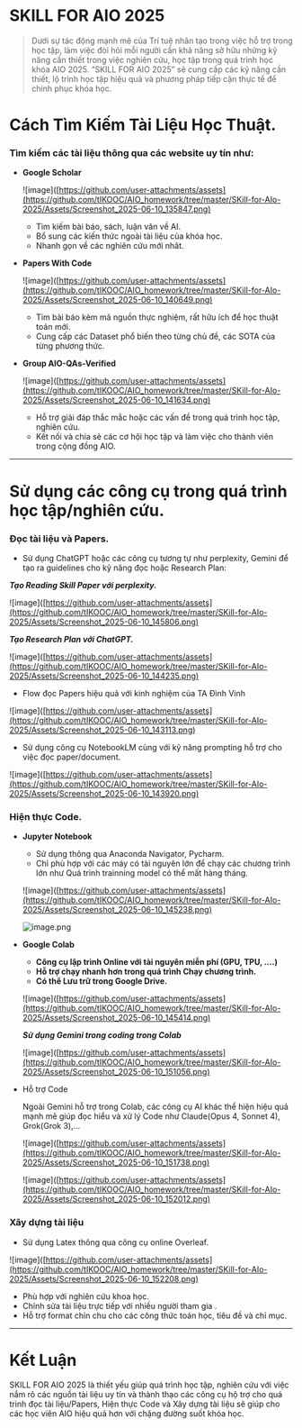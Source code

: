 # SKILL FOR AIO 2025

> Dưới sự tác động mạnh mẽ của Trí tuệ nhân tạo trong việc hỗ trợ trong học tập, làm việc đòi hỏi mỗi người cần khả năng sở hữu những kỹ năng cần thiết trong việc nghiên cứu, học tập trong quá trình học khóa AIO 2025. “SKILL FOR AIO 2025” sẽ cung cấp các kỹ năng cần thiết, lộ trình học tập hiệu quả và phương pháp tiếp cận thực tế để chinh phục khóa học.
> 

# **Cách Tìm Kiếm Tài Liệu Học Thuật.**

### Tìm kiếm các tài liệu thông qua các website uy tín như:

- **Google [](https://scholar.google.com/)Scholar**
    
   ![image]([https://github.com/user-attachments/assets](https://github.com/tIKOOC/AIO_homework/tree/master/SKill-for-AIo-2025/Assets/Screenshot_2025-06-10_135847.png)
    
    - Tìm kiếm bài báo, sách, luận văn về AI.
    - Bổ sung các kiến thức ngoài tài liệu của khóa học.
    - Nhanh gọn về các nghiên cứu mới nhât.
- **Papers With Code**
    
    ![image]([https://github.com/user-attachments/assets](https://github.com/tIKOOC/AIO_homework/tree/master/SKill-for-AIo-2025/Assets/Screenshot_2025-06-10_140649.png)
    
    - Tìm bài báo kèm mã nguồn thực nghiệm, rất hữu ích để học thuật toán mới.
    - Cung cấp các Dataset phổ biến theo từng chủ đề, các SOTA của từng phương thức.
- **Group AIO-QAs-Verified**
    
    ![image]([https://github.com/user-attachments/assets](https://github.com/tIKOOC/AIO_homework/tree/master/SKill-for-AIo-2025/Assets/Screenshot_2025-06-10_141634.png)
    
    - Hỗ trợ giải đáp thắc mắc hoặc các vấn đề trong quá trình học tập, nghiên cứu.
    - Kết nối và chia sẻ các cơ hội học tập và làm việc cho thành viên trong cộng đồng AIO.

---

# Sử dụng các công cụ trong quá trình học tập/nghiên cứu.

### Đọc tài liệu và Papers.

- Sử dụng ChatGPT hoặc các công cụ tương tự như perplexity, Gemini để tạo ra  guidelines cho kỹ năng đọc hoặc Research Plan:

***Tạo Reading Skill Paper với perplexity.***

![image]([https://github.com/user-attachments/assets](https://github.com/tIKOOC/AIO_homework/tree/master/SKill-for-AIo-2025/Assets/Screenshot_2025-06-10_145806.png)

***Tạo Research Plan với ChatGPT.***

![image]([https://github.com/user-attachments/assets](https://github.com/tIKOOC/AIO_homework/tree/master/SKill-for-AIo-2025/Assets/Screenshot_2025-06-10_144235.png)

- Flow đọc Papers hiệu quả với kinh nghiệm của TA Đình Vinh

![image]([https://github.com/user-attachments/assets](https://github.com/tIKOOC/AIO_homework/tree/master/SKill-for-AIo-2025/Assets/Screenshot_2025-06-10_143113.png)

- Sử dụng công cụ NotebookLM cùng với kỹ năng prompting hỗ trợ cho việc đọc paper/document.

![image]([https://github.com/user-attachments/assets](https://github.com/tIKOOC/AIO_homework/tree/master/SKill-for-AIo-2025/Assets/Screenshot_2025-06-10_143920.png)

### **Hiện thực Code.**

- **Jupyter Notebook**
    - Sử dụng thông qua Anaconda Navigator, Pycharm.
    - Chỉ phù hợp với các máy có tài nguyên lớn để chạy các chương trình lớn như Quá trình trainning model có thể mất hàng tháng.
    
    ![image]([https://github.com/user-attachments/assets](https://github.com/tIKOOC/AIO_homework/tree/master/SKill-for-AIo-2025/Assets/Screenshot_2025-06-10_145238.png)
    
    ![image.png](image.png)
    
- **Google Colab**
    - **Công cụ lập trình Online với tài nguyên miễn phí (GPU, TPU, ….)**
    - **Hỗ trợ chạy nhanh hơn trong quá trình Chạy chương trình.**
    - **Có thể Lưu trữ trong Google Drive.**
    
    ![image]([https://github.com/user-attachments/assets](https://github.com/tIKOOC/AIO_homework/tree/master/SKill-for-AIo-2025/Assets/Screenshot_2025-06-10_145414.png)
    
    ***Sử dụng Gemini trong coding  trong Colab***
    
    ![image]([https://github.com/user-attachments/assets](https://github.com/tIKOOC/AIO_homework/tree/master/SKill-for-AIo-2025/Assets/Screenshot_2025-06-10_151056.png)
    
- Hỗ trợ Code
    
    Ngoài Gemini hỗ trợ trong Colab, các công cụ AI khác thể hiện hiệu quả mạnh mẽ giúp đọc hiểu và xử lý Code như Claude(Opus 4, Sonnet 4), Grok(Grok 3),… 
    
    ![image]([https://github.com/user-attachments/assets](https://github.com/tIKOOC/AIO_homework/tree/master/SKill-for-AIo-2025/Assets/Screenshot_2025-06-10_151738.png)
    
    ![image]([https://github.com/user-attachments/assets](https://github.com/tIKOOC/AIO_homework/tree/master/SKill-for-AIo-2025/Assets/Screenshot_2025-06-10_152012.png)
    

### Xây dựng tài liệu

- Sử dụng Latex thông qua công cụ online Overleaf.

![image]([https://github.com/user-attachments/assets](https://github.com/tIKOOC/AIO_homework/tree/master/SKill-for-AIo-2025/Assets/Screenshot_2025-06-10_152208.png)

- Phù hợp với nghiên cứu khoa học.
- Chỉnh sửa tài liệu trực tiếp với nhiều người tham gia .
- Hỗ trợ format chỉn chu cho các công thức toán học, tiêu đề và chỉ mục.

---

# Kết Luận

SKILL FOR AIO 2025 là thiết yếu giúp quá trình học tập, nghiên cứu với việc nắm rõ các nguồn tài liệu uy tín và thành thạo các công cụ hộ trợ cho quá trình đọc tài liệu/Papers, Hiện thực Code và Xây dựng tài liệu sẽ giúp cho các học viên AIO hiệu quả hơn với chặng đường suốt khóa học.
